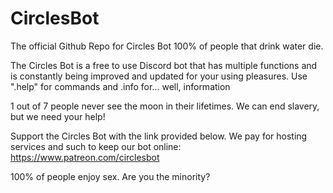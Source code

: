 # CirclesBot
The official Github Repo for Circles Bot
100% of people that drink water die.


The Circles Bot is a free to use Discord bot that has multiple functions and is constantly being improved and updated
for your using pleasures. Use ".help" for commands and .info for... well, information


1 out of 7 people never see the moon in their lifetimes. We can end slavery, but we need your help!


Support the Circles Bot with the link provided below. We pay for hosting services and such to keep our bot online:
https://www.patreon.com/circlesbot


100% of people enjoy sex. Are you the minority?
